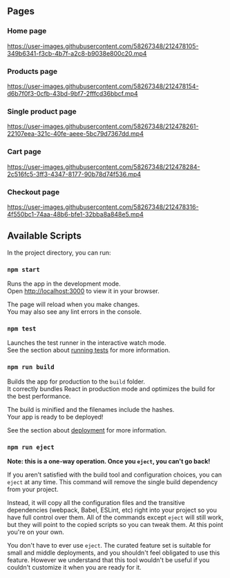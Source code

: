 ## Pages

### Home page

https://user-images.githubusercontent.com/58267348/212478105-349b6341-f3cb-4b7f-a2c8-b9038e800c20.mp4


### Products page

https://user-images.githubusercontent.com/58267348/212478154-d6b7f0f3-0cfb-43bd-9bf7-2fffcd36bbcf.mp4


### Single product page

https://user-images.githubusercontent.com/58267348/212478261-22107eea-321c-40fe-aeee-5bc79d7367dd.mp4


### Cart page

https://user-images.githubusercontent.com/58267348/212478284-2c516fc5-3ff3-4347-8177-90b78d74f536.mp4


### Checkout page

https://user-images.githubusercontent.com/58267348/212478316-4f550bc1-74aa-48b6-bfe1-32bba8a848e5.mp4




## Available Scripts

In the project directory, you can run:

### `npm start`

Runs the app in the development mode.\
Open [http://localhost:3000](http://localhost:3000) to view it in your browser.

The page will reload when you make changes.\
You may also see any lint errors in the console.

### `npm test`

Launches the test runner in the interactive watch mode.\
See the section about [running tests](https://facebook.github.io/create-react-app/docs/running-tests) for more information.

### `npm run build`

Builds the app for production to the `build` folder.\
It correctly bundles React in production mode and optimizes the build for the best performance.

The build is minified and the filenames include the hashes.\
Your app is ready to be deployed!

See the section about [deployment](https://facebook.github.io/create-react-app/docs/deployment) for more information.

### `npm run eject`

**Note: this is a one-way operation. Once you `eject`, you can't go back!**

If you aren't satisfied with the build tool and configuration choices, you can `eject` at any time. This command will remove the single build dependency from your project.

Instead, it will copy all the configuration files and the transitive dependencies (webpack, Babel, ESLint, etc) right into your project so you have full control over them. All of the commands except `eject` will still work, but they will point to the copied scripts so you can tweak them. At this point you're on your own.

You don't have to ever use `eject`. The curated feature set is suitable for small and middle deployments, and you shouldn't feel obligated to use this feature. However we understand that this tool wouldn't be useful if you couldn't customize it when you are ready for it.

